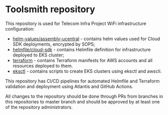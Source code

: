 # Toolsmith repository

This repository is used for Telecom Infra Project WiFi infrastructure configuration:

- [helm-values/assembly-ucentral](./helm-values/assembly-ucentral) - contains helm values used for Cloud SDK deployments, encrypted by SOPS;
- [helmfile/cloud-sdk](./helmfile/cloud-sdk) - contains Helmfile definition for infrastructure deployed to EKS cluster;
- [terraform](./terraform) - contains Terraform manifests for AWS accounts and all resources deployed to them.
- [eksctl](./eksctl) - contains scripts to create EKS clusters using eksctl and awscli.

This repository has CI/CD pipelines for automated Helmfile and Terraform validation and deployment using Atlantis and GitHub Actions.

All changes to the repository should be done through PRs from branches in this repositories to master branch and should be approved by at least one of the repository administrators.
